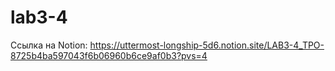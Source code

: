 # lab3-4
Ссылка на Notion: 
https://uttermost-longship-5d6.notion.site/LAB3-4_TPO-8725b4ba597043f6b06960b6ce9af0b3?pvs=4